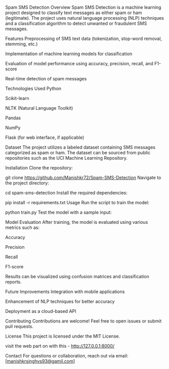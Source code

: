 Spam SMS Detection
Overview
Spam SMS Detection is a machine learning project designed to classify text messages as either spam or ham (legitimate). The project uses natural language processing (NLP) techniques and a classification algorithm to detect unwanted or fraudulent SMS messages.

Features
Preprocessing of SMS text data (tokenization, stop-word removal, stemming, etc.)

Implementation of machine learning models for classification

Evaluation of model performance using accuracy, precision, recall, and F1-score

Real-time detection of spam messages

Technologies Used
Python

Scikit-learn

NLTK (Natural Language Toolkit)

Pandas

NumPy

Flask (for web interface, if applicable)

Dataset
The project utilizes a labeled dataset containing SMS messages categorized as spam or ham. The dataset can be sourced from public repositories such as the UCI Machine Learning Repository.

Installation
Clone the repository:

git clone https://github.com/Manishkr72/Spam-SMS-Detection
Navigate to the project directory:

cd spam-sms-detection
Install the required dependencies:

pip install -r requirements.txt
Usage
Run the script to train the model:

python train.py
Test the model with a sample input:

Model Evaluation
After training, the model is evaluated using various metrics such as:

Accuracy

Precision

Recall

F1-score

Results can be visualized using confusion matrices and classification reports.

Future Improvements
Integration with mobile applications

Enhancement of NLP techniques for better accuracy

Deployment as a cloud-based API

Contributing
Contributions are welcome! Feel free to open issues or submit pull requests.

License
This project is licensed under the MIT License.


visit the web part on with this - http://127.0.0.1:8000/

Contact
For questions or collaboration, reach out via email: [manishkrsinghvs93@gamil.com]


